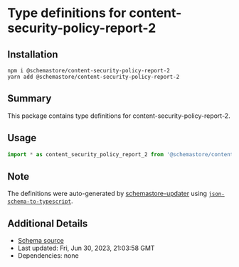 # Type definitions for content-security-policy-report-2

## Installation

```
npm i @schemastore/content-security-policy-report-2
yarn add @schemastore/content-security-policy-report-2
```

## Summary

This package contains type definitions for content-security-policy-report-2.

## Usage

```ts
import * as content_security_policy_report_2 from '@schemastore/content-security-policy-report-2';
```

## Note

The definitions were auto-generated by [schemastore-updater](https://github.com/ffflorian/schemastore-updater) using [`json-schema-to-typescript`](https://www.npmjs.com/package/json-schema-to-typescript).

## Additional Details

* [Schema source](https://github.com/SchemaStore/schemastore/tree/master/src/schemas/json/content-security-policy-report-2)
* Last updated: Fri, Jun 30, 2023, 21:03:58 GMT
* Dependencies: none
